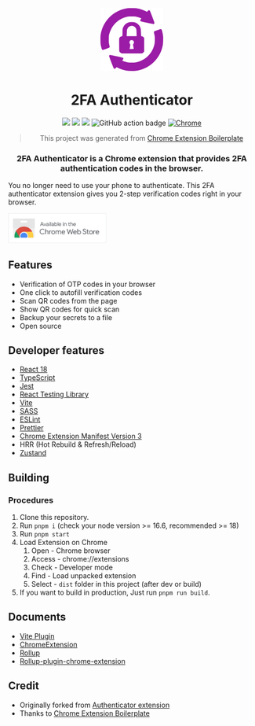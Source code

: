 <div align="center">
<img src="public/icon-128.png" alt="logo"/>
<h1>2FA Authenticator</h1>

![](https://img.shields.io/badge/React-61DAFB?style=flat-square&logo=react&logoColor=black)
![](https://img.shields.io/badge/Typescript-3178C6?style=flat-square&logo=typescript&logoColor=white)
![](https://badges.aleen42.com/src/vitejs.svg)
![GitHub action badge](https://github.com/hemancini/2fa-authenticator/actions/workflows/build-zip.yml/badge.svg)
<a href="https://chrome.google.com/webstore/detail/2fa-authenticator/pnnmjhghimefjdmdilmlhnojccjgpgeh" target="_blank">
<img alt="Chrome" src="https://img.shields.io/chrome-web-store/v/pnnmjhghimefjdmdilmlhnojccjgpgeh?color=blue&label=Chrome&style=flat-square&logo=google-chrome&logoColor=white" />
</a>

> This project was generated from [Chrome Extension Boilerplate](https://github.com/Jonghakseo/chrome-extension-boilerplate-react-vite)

### 2FA Authenticator is a Chrome extension that provides 2FA authentication codes in the browser.

</div>

You no longer need to use your phone to authenticate. This 2FA authenticator extension gives you 2-step verification codes right in your browser.

<a href="https://chrome.google.com/webstore/detail/2fa-authenticator/pnnmjhghimefjdmdilmlhnojccjgpgeh" target="_blank">
<img src="docs/img/ChromeWebStore_BadgeWBorder.svg" alt="Chrome Web Store" width="200"/>
</a>

## Features <a name="features"></a>

- Verification of OTP codes in your browser
- One click to autofill verification codes
- Scan QR codes from the page
- Show QR codes for quick scan
- Backup your secrets to a file
- Open source

## Developer features <a name="developer-features"></a>

- [React 18](https://reactjs.org/)
- [TypeScript](https://www.typescriptlang.org/)
- [Jest](https://jestjs.io/)
- [React Testing Library](https://testing-library.com/docs/react-testing-library/intro/)
- [Vite](https://vitejs.dev/)
- [SASS](https://sass-lang.com/)
- [ESLint](https://eslint.org/)
- [Prettier](https://prettier.io/)
- [Chrome Extension Manifest Version 3](https://developer.chrome.com/docs/extensions/mv3/intro/)
- HRR (Hot Rebuild & Refresh/Reload)
- [Zustand](https://github.com/pmndrs/zustand)

## Building <a name="building"></a>

### Procedures <a name="procedures"></a>

1. Clone this repository.
2. Run `pnpm i` (check your node version >= 16.6, recommended >= 18)
3. Run `pnpm start`
4. Load Extension on Chrome
   1. Open - Chrome browser
   2. Access - chrome://extensions
   3. Check - Developer mode
   4. Find - Load unpacked extension
   5. Select - `dist` folder in this project (after dev or build)
5. If you want to build in production, Just run `pnpm run build`.

## Documents <a name="documents"></a>

- [Vite Plugin](https://vitejs.dev/guide/api-plugin.html)
- [ChromeExtension](https://developer.chrome.com/docs/extensions/mv3/)
- [Rollup](https://rollupjs.org/guide/en/)
- [Rollup-plugin-chrome-extension](https://www.extend-chrome.dev/rollup-plugin)

## Credit <a name="credit"></a>

- Originally forked from [Authenticator extension](https://github.com/Authenticator-Extension/Authenticator)
- Thanks to [Chrome Extension Boilerplate](https://github.com/Jonghakseo/chrome-extension-boilerplate-react-vite)
